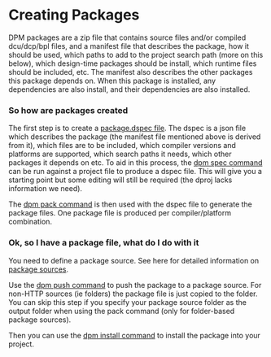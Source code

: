 # Creating Packages

DPM packages are a zip file that contains source files and/or compiled dcu/dcp/bpl files, and a manifest file that describes the package, how it should be used, which paths to add to the project search path (more on this below), which design-time packages should be install, which runtime files should be included, etc. The manifest also describes the other packages this package depends on. When this package is installed, any dependencies are also install, and their dependencies are also installed.

### So how are packages created

The first step is to create a [package.dspec file](../dspec.md). The dspec is a json file which describes the package (the manifest file mentioned above is derived from it), which files are to be included, which compiler versions and platforms are supported, which search paths it needs, which other packages it depends on etc. To aid in this process, the [dpm spec command](../commands/spec-command.md) can be run against a project file to produce a dspec file. This will give you a starting point but some editing will still be required (the dproj lacks information we need).

The [dpm pack command](../commands/pack-command.md) is then used with the dspec file to generate the package files. One package file is produced per compiler/platform combination.

### Ok, so I have a package file, what do I do with it

You need to define a package source. See here for detailed information on [package sources](../concepts/sources.md).

Use the [dpm push command](../commands/push-command.md) to push the package to a package source. For non-HTTP sources (ie folders) the package file is just copied to the folder. You can skip this step if you specify your package source folder as the output folder when using the pack command (only for folder-based package sources).

Then you can use the [dpm install command](../commands/install-command.md) to install the package into your project.
